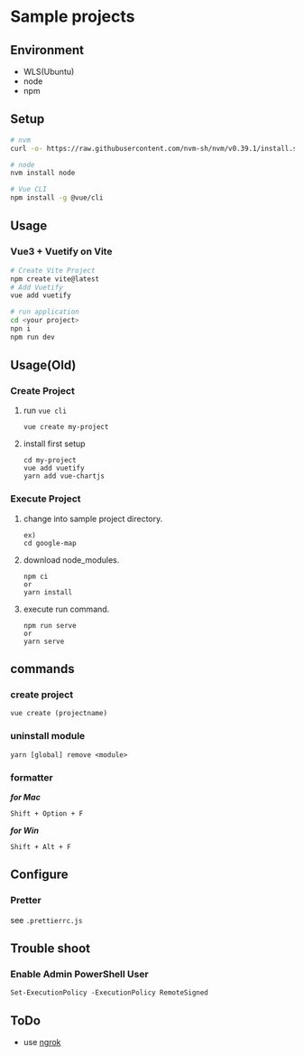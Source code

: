 # Sample projects

## Environment
- WLS(Ubuntu)
- node
- npm

## Setup
```bash
# nvm
curl -o- https://raw.githubusercontent.com/nvm-sh/nvm/v0.39.1/install.sh | bash

# node
nvm install node

# Vue CLI
npm install -g @vue/cli

```

## Usage
### Vue3 + Vuetify on Vite
```bash
# Create Vite Project
npm create vite@latest
# Add Vuetify
vue add vuetify

# run application
cd <your project>
npn i
npm run dev
```


## Usage(Old)
### Create Project
1. run `vue cli`
    ```
    vue create my-project
    ```
2. install first setup
    ```
    cd my-project
    vue add vuetify
    yarn add vue-chartjs
    ```

### Execute Project
1. change into sample project directory.
    ```
    ex)
    cd google-map
    ```
1. download node_modules.
    ```
    npm ci
    or
    yarn install
    ```
1. execute run command.
    ```
    npm run serve
    or
    yarn serve
    ```

## commands
### create project
```
vue create (projectname)
```
### uninstall module
```
yarn [global] remove <module>
```

### formatter
***for Mac***
```
Shift + Option + F
```
***for Win***
```
Shift + Alt + F
```

## Configure
### Pretter
see `.prettierrc.js`

## Trouble shoot

### Enable Admin PowerShell User
`Set-ExecutionPolicy -ExecutionPolicy RemoteSigned`

## ToDo
- use [ngrok](https://ngrok.com/download)

